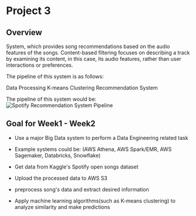 # Project 3 

## Overview
System, which provides song recommendations based on the audio features of the songs. Content-based filtering focuses on describing a track by examining its content, in this case, its audio features, rather than user interactions or preferences.

The pipeline of this system is as follows:

Data Processing
K-means Clustering
Recommendation System



The pipeline of this system would be:
![Spotify Recommendation System Pipeline](https://user-images.githubusercontent.com/101923398/223912089-b043055d-7bf8-4cec-b6a8-6db38c27fec3.png)


## Goal for Week1 - Week2
- Use a major Big Data system to perform a Data Engineering related task
- Example systems could be: (AWS Athena, AWS Spark/EMR, AWS Sagemaker, Databricks, Snowflake)

- Get data from Kaggle's Spotify open songs dataset
- Upload the processed data to AWS S3
- preprocess song's data and extract desired information
- Apply machine learning algorithms(such as K-means clustering) to analyze similarity and make predictions 

